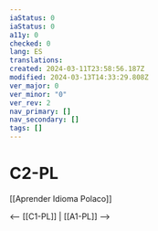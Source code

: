 ```yaml
---
iaStatus: 0
iaStatus: 0
a11y: 0
checked: 0
lang: ES
translations: 
created: 2024-03-11T23:58:56.187Z
modified: 2024-03-13T14:33:29.808Z
ver_major: 0
ver_minor: "0"
ver_rev: 2
nav_primary: []
nav_secondary: []
tags: []
---
```

# C2-PL

[[Aprender Idioma Polaco]]

<-- [[C1-PL]] | [[A1-PL]] -->